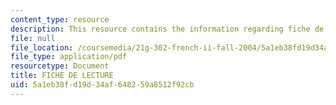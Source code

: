```yaml
---
content_type: resource
description: This resource contains the information regarding fiche de lecture.
file: null
file_location: /coursemedia/21g-302-french-ii-fall-2004/5a1eb38fd19d34af648259a8512f92cb_MIT21G_302_F04_lecture_H.pdf
file_type: application/pdf
resourcetype: Document
title: FICHE DE LECTURE
uid: 5a1eb38f-d19d-34af-6482-59a8512f92cb
---
```

